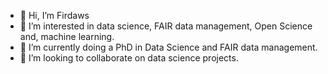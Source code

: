 - 👋 Hi, I’m Firdaws
- 👀 I’m interested in data science, FAIR data management, Open Science and, machine learning.
- 🌱 I’m currently doing a PhD in Data Science and FAIR data management.
- 💞️ I’m looking to collaborate on data science projects.


<!---
Anisah-bb/Anisah-bb is a ✨ special ✨ repository because its `README.md` (this file) appears on your GitHub profile.
You can click the Preview link to take a look at your changes.
--->
